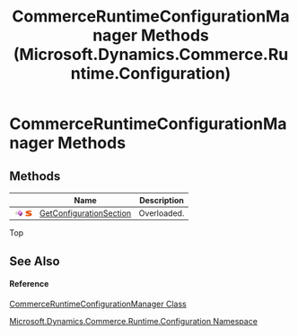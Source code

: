 ﻿---
title: CommerceRuntimeConfigurationManager Methods (Microsoft.Dynamics.Commerce.Runtime.Configuration)
TOCTitle: CommerceRuntimeConfigurationManager Methods
ms:assetid: Methods.T:Microsoft.Dynamics.Commerce.Runtime.Configuration.CommerceRuntimeConfigurationManager
ms:mtpsurl: https://technet.microsoft.com/en-us/library/microsoft.dynamics.commerce.runtime.configuration.commerceruntimeconfigurationmanager_methods(v=AX.60)
ms:contentKeyID: 65321386
ms.date: 05/18/2015
mtps_version: v=AX.60
---

# CommerceRuntimeConfigurationManager Methods

## Methods

<table>
<thead>
<tr class="header">
<th> </th>
<th>Name</th>
<th>Description</th>
</tr>
</thead>
<tbody>
<tr class="odd">
<td><img src="images/Dn987397.pubmethod(en-us,AX.60).gif" title="Public method" alt="Public method" /> <img src="images/Dn987454.static(en-us,AX.60).gif" title="Static member" alt="Static member" /></td>
<td><a href="commerceruntimeconfigurationmanager-getconfigurationsection-method-microsoft-dynamics-commerce-runtime-configuration.md">GetConfigurationSection</a></td>
<td>Overloaded.</td>
</tr>
</tbody>
</table>


Top

## See Also

#### Reference

[CommerceRuntimeConfigurationManager Class](commerceruntimeconfigurationmanager-class-microsoft-dynamics-commerce-runtime-configuration.md)

[Microsoft.Dynamics.Commerce.Runtime.Configuration Namespace](microsoft-dynamics-commerce-runtime-configuration-namespace.md)

